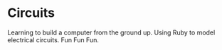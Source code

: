 # Circuits

Learning to build a computer from the ground up. Using Ruby to model electrical circuits. Fun Fun Fun.
